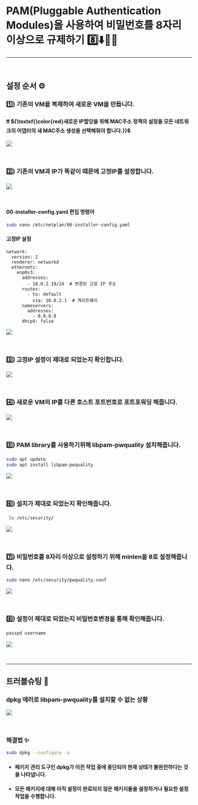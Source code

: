 # PAM(Pluggable Authentication Modules)을 사용하여 비밀번호를 8자리 이상으로 규제하기 8️⃣⬇️🙅‍♂️

---
<br>

## 설정 순서 ⚙

### 1️⃣) 기존의 VM을 복제하여 새로운 VM을 만듭니다.

#### ❗❗ ${\textsf{\color{red}새로운 IP할당을 위해 MAC주소 정책의 설정을 모든 네트워크의 어댑터의 새 MAC주소 생성을 선택해줘야 합니다.}}$

<p align="left"><img src="https://github.com/user-attachments/assets/a4bd7949-c07a-48de-81d3-76c0908d070b"></p>

<br>

### 2️⃣) 기존의 VM과 IP가 똑같이 때문에 고정IP를 설정합니다.

<p align="left"><img src="https://github.com/user-attachments/assets/54e63a80-f24d-45ca-9aaf-16fd62e8dd5f"></p>

<br>

#### 00-installer-config.yaml 편집 명령어

```bash
sudo nano /etc/netplan/00-installer-config.yaml
```

#### 고정IP 설정
```ymal
network:
  version: 2
  renderer: networkd
  ethernets:
    enp0s3:
      addresses:
        - 10.0.2.19/24  # 변경된 고정 IP 주소
      routes:
        - to: default
          via: 10.0.2.1  # 게이트웨이
      nameservers:
        addresses:
          - 8.8.8.8
      dhcp4: false
```

<p align="left"><img src="https://github.com/user-attachments/assets/44e2b93b-d44f-43f3-af07-b6a934a5e84b"></p><br>

### 3️⃣) 고정IP 설정이 제대로 되었는지 확인합니다.

<p align="left"><img src="https://github.com/user-attachments/assets/1a203af3-b38c-4d65-9f49-b5e3cf03e550"></p><br>


### 4️⃣) 새로운 VM의 IP를 다른 호스트 포트번호로 포트포워딩 해줍니다.

<p align="left"><img src="https://github.com/user-attachments/assets/c86d6d44-f06c-4712-85d5-e8b4e2d05ca4"></p><br>

### 5️⃣) PAM library를 사용하기위해 libpam-pwquality 설치해줍니다.

```bash
sudo apt update
sudo apt install libpam-pwquality
```

<p align="left"><img src="https://github.com/user-attachments/assets/034e354f-0cc2-46e8-892d-9d668ddb19e6"></p><br>

### 6️⃣) 설치가 제대로 되었는지 확인해줍니다.

```bash
 ls /etc/security/
```

<p align="left"><img src="https://github.com/user-attachments/assets/ff44dacd-37c4-418a-abb4-efa4431f13d6"></p><br>

### 7️⃣) 비밀번호를 8자리 이상으로 설정하기 위해 minlen을 8로 설정해줍니다.

```bash
sudo nano /etc/security/pwquality.conf
```
<p align="left"><img src="https://github.com/user-attachments/assets/0c08a8f7-94f5-46bc-9c28-82a348e1f6eb"></p><br>

### 8️⃣) 설정이 제대로 되었는지 비밀번호변경을 통해 확인해줍니다.

```bash
passpd username
```
<p align="left"><img src="https://github.com/user-attachments/assets/404f4745-4820-4300-916b-0065b4aa876c"></p><br>

---


## 트러블슈팅 🎯

### dpkg 에러로 libpam-pwquality를 설치할 수 없는 상황 

<p align="left"><img src="https://github.com/user-attachments/assets/404f4745-4820-4300-916b-0065b4aa876c"></p><br>

### 해결법 ✨

```bash
sudo dpkg --configure -a
```

- #### 패키지 관리 도구인 dpkg가 이전 작업 중에 중단되어 현재 상태가 불완전하다는 것을 나타냅니다.
- #### 모든 패키지에 대해 아직 설정이 완료되지 않은 패키지들을 설정하거나 필요한 설정 작업을 수행합니다.
